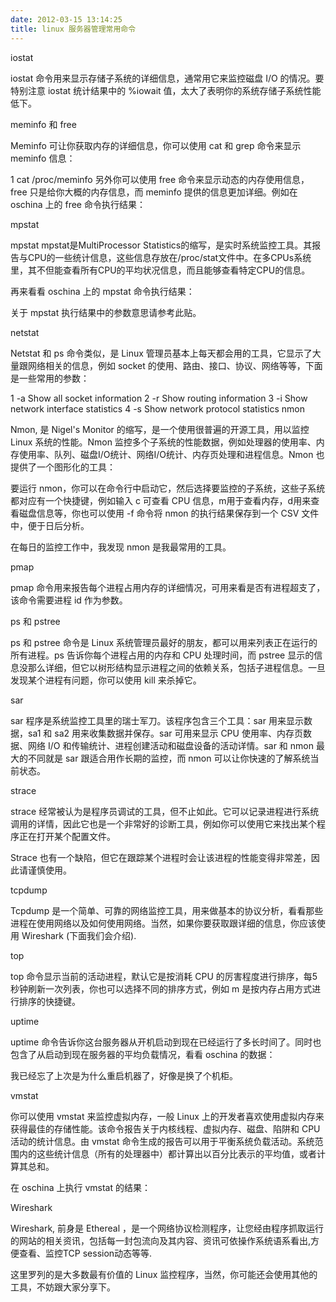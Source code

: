 ```yaml
---
date: 2012-03-15 13:14:25
title: linux 服务器管理常用命令
---
```



iostat

iostat 命令用来显示存储子系统的详细信息，通常用它来监控磁盘 I/O 的情况。要特别注意 iostat 统计结果中的 %iowait 值，太大了表明你的系统存储子系统性能低下。

meminfo 和 free

Meminfo 可让你获取内存的详细信息，你可以使用 cat 和 grep 命令来显示 meminfo 信息：

1
cat /proc/meminfo
另外你可以使用 free 命令来显示动态的内存使用信息，free 只是给你大概的内存信息，而 meminfo 提供的信息更加详细。例如在 oschina 上的 free 命令执行结果：



mpstat

mpstat mpstat是MultiProcessor Statistics的缩写，是实时系统监控工具。其报告与CPU的一些统计信息，这些信息存放在/proc/stat文件中。在多CPUs系统里，其不但能查看所有CPU的平均状况信息，而且能够查看特定CPU的信息。

再来看看 oschina 上的 mpstat 命令执行结果：



关于 mpstat 执行结果中的参数意思请参考此贴。

netstat

Netstat 和 ps 命令类似，是 Linux 管理员基本上每天都会用的工具，它显示了大量跟网络相关的信息，例如 socket 的使用、路由、接口、协议、网络等等，下面是一些常用的参数：

1
-a Show all socket information
2
-r Show routing information
3
-i Show network interface statistics
4
-s Show network protocol statistics
nmon

Nmon, 是 Nigel's Monitor 的缩写，是一个使用很普遍的开源工具，用以监控 Linux 系统的性能。Nmon 监控多个子系统的性能数据，例如处理器的使用率、内存使用率、队列、磁盘I/O统计、网络I/O统计、内存页处理和进程信息。Nmon 也提供了一个图形化的工具：



要运行 nmon，你可以在命令行中启动它，然后选择要监控的子系统，这些子系统都对应有一个快捷键，例如输入 c 可查看 CPU 信息，m用于查看内存，d用来查看磁盘信息等，你也可以使用 -f 命令将 nmon 的执行结果保存到一个 CSV 文件中，便于日后分析。

在每日的监控工作中，我发现 nmon 是我最常用的工具。

pmap

pmap 命令用来报告每个进程占用内存的详细情况，可用来看是否有进程超支了，该命令需要进程 id 作为参数。

ps 和 pstree

ps 和 pstree 命令是 Linux 系统管理员最好的朋友，都可以用来列表正在运行的所有进程。ps 告诉你每个进程占用的内存和 CPU 处理时间，而 pstree 显示的信息没那么详细，但它以树形结构显示进程之间的依赖关系，包括子进程信息。一旦发现某个进程有问题，你可以使用 kill 来杀掉它。

sar

sar 程序是系统监控工具里的瑞士军刀。该程序包含三个工具：sar 用来显示数据，sa1 和 sa2 用来收集数据并保存。sar 可用来显示 CPU 使用率、内存页数据、网络 I/O 和传输统计、进程创建活动和磁盘设备的活动详情。sar 和 nmon 最大的不同就是 sar 跟适合用作长期的监控，而 nmon 可以让你快速的了解系统当前状态。

strace

strace 经常被认为是程序员调试的工具，但不止如此。它可以记录进程进行系统调用的详情，因此它也是一个非常好的诊断工具，例如你可以使用它来找出某个程序正在打开某个配置文件。

Strace 也有一个缺陷，但它在跟踪某个进程时会让该进程的性能变得非常差，因此请谨慎使用。

tcpdump

Tcpdump 是一个简单、可靠的网络监控工具，用来做基本的协议分析，看看那些进程在使用网络以及如何使用网络。当然，如果你要获取跟详细的信息，你应该使用 Wireshark (下面我们会介绍).

top

top 命令显示当前的活动进程，默认它是按消耗 CPU 的厉害程度进行排序，每5秒钟刷新一次列表，你也可以选择不同的排序方式，例如 m 是按内存占用方式进行排序的快捷键。

uptime

uptime 命令告诉你这台服务器从开机启动到现在已经运行了多长时间了。同时也包含了从启动到现在服务器的平均负载情况，看看 oschina 的数据：



我已经忘了上次是为什么重启机器了，好像是换了个机柜。

vmstat

你可以使用 vmstat 来监控虚拟内存，一般 Linux 上的开发者喜欢使用虚拟内存来获得最佳的存储性能。该命令报告关于内核线程、虚拟内存、磁盘、陷阱和 CPU 活动的统计信息。由 vmstat 命令生成的报告可以用于平衡系统负载活动。系统范围内的这些统计信息（所有的处理器中）都计算出以百分比表示的平均值，或者计算其总和。

在 oschina 上执行 vmstat 的结果：



Wireshark

Wireshark, 前身是 Ethereal ，是一个网络协议检测程序，让您经由程序抓取运行的网站的相关资讯，包括每一封包流向及其内容、资讯可依操作系统语系看出,方便查看、监控TCP session动态等等.



这里罗列的是大多数最有价值的 Linux 监控程序，当然，你可能还会使用其他的工具，不妨跟大家分享下。